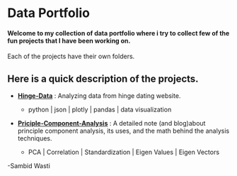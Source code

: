 # Data Portfolio

#### Welcome to my collection of data portfolio where i try to collect few of the fun projects that I have been working on. 
Each of the projects have their own folders.

## Here is a quick description of the projects.

- [**Hinge-Data**](https://github.com/sambidwasti/data_portfolio/tree/main/Hinge-data) : Analyzing data from hinge dating website.
    - python | json | plotly | pandas | data visualization  

- [**Priciple-Component-Analysis**](https://github.com/sambidwasti/data_portfolio/tree/main/Principle-Component-Analysis) : A detailed note (and blog)about principle component analysis, its uses, and the math behind the analysis techniques.
    - PCA | Correlation | Standardization | Eigen Values | Eigen Vectors

-Sambid Wasti

